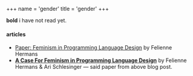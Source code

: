 +++
name = 'gender'
title = 'gender'
+++

**bold** i have not read yet.

#### articles

- [Paper: Feminism in Programming Language Design](https://www.felienne.com/archives/8470) by Felienne Hermans
- **[A Case For Feminism in Programming Language Design](https://dl.acm.org/doi/10.1145/3689492.3689809)** by Felienne Hermans & Ari Schlesinger — said paper from above blog post.
